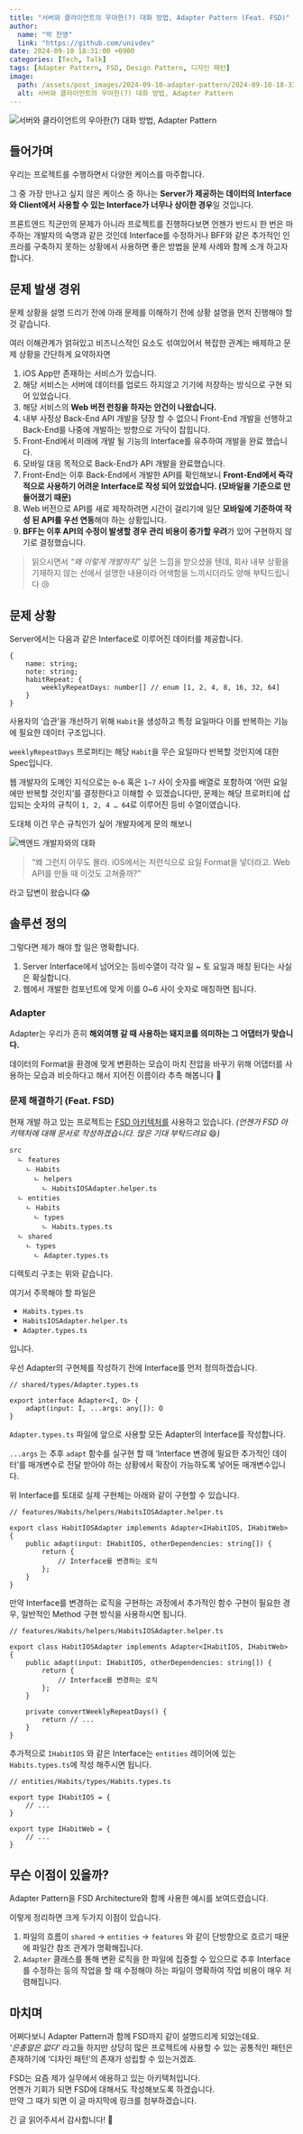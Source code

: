 ```yaml
---
title: "서버와 클라이언트의 우아한(?) 대화 방법, Adapter Pattern (Feat. FSD)"
author:
  name: "박 찬영"
  link: "https://github.com/univdev"
date: 2024-09-10 18:31:00 +0900
categories: [Tech, Talk]
tags: [Adapter Pattern, FSD, Design Pattern, 디자인 패턴]
image:
  path: /assets/post_images/2024-09-10-adapter-pattern/2024-09-10-18-33-03.png
  alt: 서버와 클라이언트의 우아한(?) 대화 방법, Adapter Pattern
---
```

![서버와 클라이언트의 우아한(?) 대화 방법, Adapter Pattern](/assets/post_images/2024-09-10-adapter-pattern/2024-09-10-18-33-03.png)

## 들어가며
우리는 프로젝트를 수행하면서 다양한 케이스를 마주합니다.

그 중 가장 만나고 싶지 않은 케이스 중 하나는 **Server가 제공하는 데이터의 Interface와 Client에서 사용할 수 있는 Interface가 너무나 상이한 경우**일 것입니다.

프론트엔드 직군만의 문제가 아니라 프로젝트를 진행하다보면 언젠가 반드시 한 번은 마주하는 개발자의 숙명과 같은 것인데 Interface를 수정하거나 BFF와 같은 추가적인 인프라를 구축하지 못하는 상황에서 사용하면 좋은 방법을 문제 사례와 함께 소개 하고자 합니다.

## 문제 발생 경위
문제 상황을 설명 드리기 전에 아래 문제를 이해하기 전에 상황 설명을 먼저 진행해야 할 것 같습니다.

여러 이해관계가 얽혀있고 비즈니스적인 요소도 섞여있어서 복잡한 관계는 배제하고 문제 상황을 간단하게 요약하자면

1. iOS App만 존재하는 서비스가 있습니다.
2. 해당 서비스는 서버에 데이터를 업로드 하지않고 기기에 저장하는 방식으로 구현 되어 있었습니다.
3. 해당 서비스의 **Web 버전 런칭을 하자는 안건이 나왔습니다.**
4. 내부 사정상 Back-End API 개발을 당장 할 수 없으니 Front-End 개발을 선행하고 Back-End를 나중에 개발하는 방향으로 가닥이 잡힙니다.
5. Front-End에서 미래에 개발 될 기능의 Interface를 유추하여 개발을 완료 했습니다.
6. 모바일 대응 목적으로 Back-End가 API 개발을 완료했습니다.
7. Front-End는 이후 Back-End에서 개발한 API를 확인해보니 **Front-End에서 즉각적으로 사용하기 어려운 Interface로 작성 되어 있었습니다. (모바일을 기준으로 만들어졌기 때문)**
8. Web 버전으로 API를 새로 제작하려면 시간이 걸리기에 일단 **모바일에 기준하여 작성 된 API를 우선 연동**해야 하는 상황입니다.
9. **BFF는 이후 API의 수정이 발생할 경우 관리 비용이 증가할 우려**가 있어 구현하지 않기로 결정했습니다.

> 읽으시면서 *“왜 이렇게 개발하지”* 싶은 느낌을 받으셨을 텐데, 회사 내부 상황을 기재하지 않는 선에서 설명한 내용이라 어색함을 느끼시더라도 양해 부탁드립니다 😢

## 문제 상황
Server에서는 다음과 같은 Interface로 이루어진 데이터를 제공합니다.

```tsx
{
	name: string;
	note: string;
	habitRepeat: {
		weeklyRepeatDays: number[] // enum [1, 2, 4, 8, 16, 32, 64]
	}
}
```

사용자의 ‘습관’을 개선하기 위해 `Habit`을 생성하고 특정 요일마다 이를 반복하는 기능에 필요한 데이터 구조입니다.

`weeklyRepeatDays` 프로퍼티는 해당 `Habit`을 무슨 요일마다 반복할 것인지에 대한 Spec입니다.

웹 개발자의 도메인 지식으로는 `0~6` 혹은 `1~7` 사이 숫자를 배열로 포함하여 ‘어떤 요일에만 반복할 것인지’를 결정한다고 이해할 수 있겠습니다만, 문제는 해당 프로퍼티에 삽입되는 숫자의 규칙이 `1, 2, 4 … 64`로 이루어진 등비 수열이였습니다.

도대체 이건 무슨 규칙인가 싶어 개발자에게 문의 해보니

![백엔드 개발자와의 대화](/assets/post_images/2024-09-10-adapter-pattern/2024-09-10-21-18-56.png)

> “왜 그런지 아무도 몰라. iOS에서는 저런식으로 요일 Format을 넣더라고. Web API를 만들 때 이것도 고쳐줄까?”

라고 답변이 왔습니다 😱

## 솔루션 정의
그렇다면 제가 해야 할 일은 명확합니다.

1. Server Interface에서 넘어오는 등비수열이 각각 일 ~ 토 요일과 매칭 된다는 사실은 확실합니다.
2. 웹에서 개발한 컴포넌트에 맞게 이를 0~6 사이 숫자로 매칭하면 됩니다.

### Adapter
Adapter는 우리가 흔히 **해외여행 갈 때 사용하는 돼지코를 의미하는 그 어댑터가 맞습니다.**

데이터의 Format을 환경에 맞게 변환하는 모습이 마치 전압을 바꾸기 위해 어댑터를 사용하는 모습과 비슷하다고 해서 지어진 이름이라 추측 해봅니다 🤔

### 문제 해결하기 (Feat. FSD)
현재 개발 하고 있는 프로젝트는 [FSD 아키텍처를](https://emewjin.github.io/feature-sliced-design/) 사용하고 있습니다.
*(언젠가 FSD 아키텍처에 대해 문서로 작성하겠습니다. 많은 기대 부탁드려요* 😄*)*

```
src
  ㄴ features
    ㄴ Habits
      ㄴ helpers
        ㄴ HabitsIOSAdapter.helper.ts
  ㄴ entities
    ㄴ Habits
      ㄴ types
        ㄴ Habits.types.ts
  ㄴ shared
    ㄴ types
      ㄴ Adapter.types.ts
```

디렉토리 구조는 위와 같습니다.

여기서 주목해야 할 파일은

- `Habits.types.ts`
- `HabitsIOSAdapter.helper.ts`
- `Adapter.types.ts`

입니다.

우선 Adapter의 구현체를 작성하기 전에 Interface를 먼저 정의하겠습니다.

```tsx
// shared/types/Adapter.types.ts

export interface Adapter<I, O> {
	adapt(input: I, ...args: any[]): O
}
```

`Adapter.types.ts` 파일에 앞으로 사용할 모든 Adapter의 Interface를 작성합니다.

`...args` 는 추후 `adapt` 함수를 실구현 할 때 ‘Interface 변경에 필요한 추가적인 데이터’를 매개변수로 전달 받아야 하는 상황에서 확장이 가능하도록 넣어둔 매개변수입니다.

위 Interface를 토대로 실제 구현체는 아래와 같이 구현할 수 있습니다.

```tsx
// features/Habits/helpers/HabitsIOSAdapter.helper.ts

export class HabitIOSAdapter implements Adapter<IHabitIOS, IHabitWeb> {
	public adapt(input: IHabitIOS, otherDependencies: string[]) {
		return {
			// Interface를 변경하는 로직
		};
	}
}
```

만약 Interface를 변경하는 로직을 구현하는 과정에서 추가적인 함수 구현이 필요한 경우, 일반적인 Method 구현 방식을 사용하시면 됩니다.

```tsx
// features/Habits/helpers/HabitsIOSAdapter.helper.ts

export class HabitIOSAdapter implements Adapter<IHabitIOS, IHabitWeb> {
	public adapt(input: IHabitIOS, otherDependencies: string[]) {
		return {
			// Interface를 변경하는 로직
		};
	}
	
	private convertWeeklyRepeatDays() {
		return // ...
	}
}
```

추가적으로 `IHabitIOS` 와 같은 Interface는 `entities` 레이어에 있는 `Habits.types.ts`에 작성 해주시면 됩니다.

```tsx
// entities/Habits/types/Habits.types.ts

export type IHabitIOS = {
	// ...
}

export type IHabitWeb = {
	// ...
}
```

## 무슨 이점이 있을까?
Adapter Pattern을 FSD Architecture와 함께 사용한 예시를 보여드렸습니다.

이렇게 정리하면 크게 두가지 이점이 있습니다.

1. 파일의 흐름이 `shared` → `entities` → `features` 와 같이 단방향으로 흐르기 때문에 파일간 참조 관계가 명확해집니다.
2. `Adapter` 클래스를 통해 변환 로직을 한 파일에 집중할 수 있으므로 추후 Interface를 수정하는 등의 작업을 할 때 수정해야 하는 파일이 명확하여 작업 비용이 매우 저렴해집니다.

## 마치며
어쩌다보니 Adapter Pattern과 함께 FSD까지 같이 설명드리게 되었는데요.  
*‘은총알은 없다’* 라고들 하지만 상당히 많은 프로젝트에 사용할 수 있는 공통적인 패턴은 존재하기에 ‘디자인 패턴’의 존재가 성립할 수 있는거겠죠.

FSD는 요즘 제가 실무에서 애용하고 있는 아키텍처입니다.  
언젠가 기회가 되면 FSD에 대해서도 작성해보도록 하겠습니다.  
만약 그 때가 되면 이 글 마지막에 링크를 첨부하겠습니다.

긴 글 읽어주셔서 감사합니다! 👏